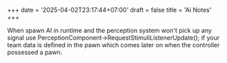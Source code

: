 +++
date = '2025-04-02T23:17:44+07:00'
draft = false
title = 'Ai Notes'
+++

When spawn AI in runtime and the perception system won't pick up any signal use PerceptionComponent->RequestStimuliListenerUpdate(); if your team
data is defined in the pawn which comes later on when the controller possessed a pawn.